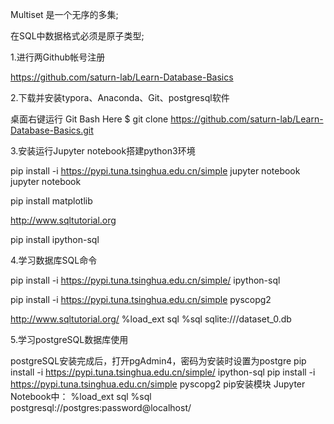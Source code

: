 Multiset 是一个无序的多集;

在SQL中数据格式必须是原子类型;



1.进行两Github帐号注册

https://github.com/saturn-lab/Learn-Database-Basics

2.下载并安装typora、Anaconda、Git、postgresql软件

桌面右键运行 Git Bash Here 
$ git clone https://github.com/saturn-lab/Learn-Database-Basics.git

3.安装运行Jupyter notebook搭建python3环境

pip install -i https://pypi.tuna.tsinghua.edu.cn/simple  jupyter notebook
jupyter notebook

pip install matplotlib

http://www.sqltutorial.org

pip install ipython-sql

4.学习数据库SQL命令

pip install -i https://pypi.tuna.tsinghua.edu.cn/simple/ ipython-sql

pip install -i https://pypi.tuna.tsinghua.edu.cn/simple pyscopg2

http://www.sqltutorial.org/
%load_ext sql
%sql sqlite:///dataset_0.db

5.学习postgreSQL数据库使用

postgreSQL安装完成后，打开pgAdmin4，密码为安装时设置为postgre
pip install -i https://pypi.tuna.tsinghua.edu.cn/simple/ ipython-sql
pip install -i https://pypi.tuna.tsinghua.edu.cn/simple pyscopg2 pip安装模块
Jupyter Notebook中：
%load_ext sql
%sql postgresql://postgres:password@localhost/







